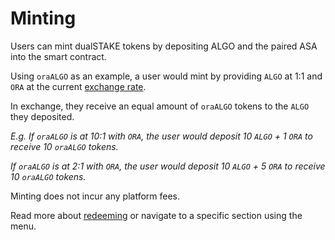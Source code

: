 # Minting

Users can mint dualSTAKE tokens by depositing ALGO and the paired ASA into the smart contract.

Using `oraALGO` as an example, a user would mint by providing `ALGO` at 1:1 and `ORA` at the current [exchange rate](./rate.html).

In exchange, they receive an equal amount of `oraALGO` tokens to the `ALGO` they deposited.

_E.g. If `oraALGO` is at 10:1 with `ORA`, the user would deposit 10 `ALGO` + 1 `ORA` to receive 10 `oraALGO` tokens._

_If `oraALGO` is at 2:1 with `ORA`, the user would deposit 10 `ALGO` + 5 `ORA` to receive 10 `oraALGO` tokens._

Minting does not incur any platform fees.

Read more about [redeeming](./redeem.html) or navigate to a specific section using the menu.
